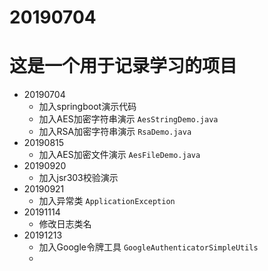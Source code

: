 # 20190704
# 这是一个用于记录学习的项目
* 20190704
    * 加入springboot演示代码
    * 加入AES加密字符串演示 `AesStringDemo.java`
    * 加入RSA加密字符串演示 `RsaDemo.java`
* 20190815
    * 加入AES加密文件演示 `AesFileDemo.java`
* 20190920
    * 加入jsr303校验演示 
* 20190921
    * 加入异常类 `ApplicationException`
* 20191114
    * 修改日志类名
* 20191213
    * 加入Google令牌工具 `GoogleAuthenticatorSimpleUtils`
    *
    
